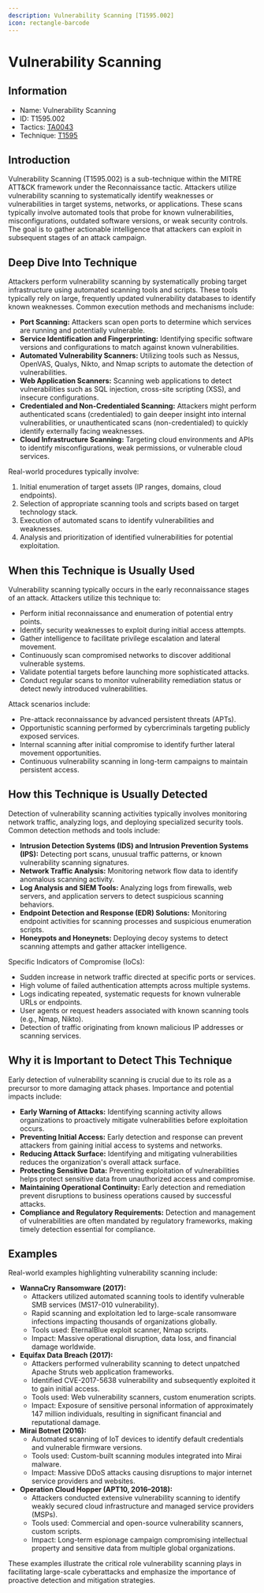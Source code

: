 ```yaml
---
description: Vulnerability Scanning [T1595.002]
icon: rectangle-barcode
---
```


# Vulnerability Scanning

## Information

- Name: Vulnerability Scanning
- ID: T1595.002
- Tactics: [TA0043](../TA0043/TA0043.md)
- Technique: [T1595](T1595.md)

## Introduction

Vulnerability Scanning (T1595.002) is a sub-technique within the MITRE ATT\&CK framework under the Reconnaissance tactic. Attackers utilize vulnerability scanning to systematically identify weaknesses or vulnerabilities in target systems, networks, or applications. These scans typically involve automated tools that probe for known vulnerabilities, misconfigurations, outdated software versions, or weak security controls. The goal is to gather actionable intelligence that attackers can exploit in subsequent stages of an attack campaign.

## Deep Dive Into Technique

Attackers perform vulnerability scanning by systematically probing target infrastructure using automated scanning tools and scripts. These tools typically rely on large, frequently updated vulnerability databases to identify known weaknesses. Common execution methods and mechanisms include:

- **Port Scanning:** Attackers scan open ports to determine which services are running and potentially vulnerable.
- **Service Identification and Fingerprinting:** Identifying specific software versions and configurations to match against known vulnerabilities.
- **Automated Vulnerability Scanners:** Utilizing tools such as Nessus, OpenVAS, Qualys, Nikto, and Nmap scripts to automate the detection of vulnerabilities.
- **Web Application Scanners:** Scanning web applications to detect vulnerabilities such as SQL injection, cross-site scripting (XSS), and insecure configurations.
- **Credentialed and Non-Credentialed Scanning:** Attackers might perform authenticated scans (credentialed) to gain deeper insight into internal vulnerabilities, or unauthenticated scans (non-credentialed) to quickly identify externally facing weaknesses.
- **Cloud Infrastructure Scanning:** Targeting cloud environments and APIs to identify misconfigurations, weak permissions, or vulnerable cloud services.

Real-world procedures typically involve:

1. Initial enumeration of target assets (IP ranges, domains, cloud endpoints).
2. Selection of appropriate scanning tools and scripts based on target technology stack.
3. Execution of automated scans to identify vulnerabilities and weaknesses.
4. Analysis and prioritization of identified vulnerabilities for potential exploitation.

## When this Technique is Usually Used

Vulnerability scanning typically occurs in the early reconnaissance stages of an attack. Attackers utilize this technique to:

- Perform initial reconnaissance and enumeration of potential entry points.
- Identify security weaknesses to exploit during initial access attempts.
- Gather intelligence to facilitate privilege escalation and lateral movement.
- Continuously scan compromised networks to discover additional vulnerable systems.
- Validate potential targets before launching more sophisticated attacks.
- Conduct regular scans to monitor vulnerability remediation status or detect newly introduced vulnerabilities.

Attack scenarios include:

- Pre-attack reconnaissance by advanced persistent threats (APTs).
- Opportunistic scanning performed by cybercriminals targeting publicly exposed services.
- Internal scanning after initial compromise to identify further lateral movement opportunities.
- Continuous vulnerability scanning in long-term campaigns to maintain persistent access.

## How this Technique is Usually Detected

Detection of vulnerability scanning activities typically involves monitoring network traffic, analyzing logs, and deploying specialized security tools. Common detection methods and tools include:

- **Intrusion Detection Systems (IDS) and Intrusion Prevention Systems (IPS):** Detecting port scans, unusual traffic patterns, or known vulnerability scanning signatures.
- **Network Traffic Analysis:** Monitoring network flow data to identify anomalous scanning activity.
- **Log Analysis and SIEM Tools:** Analyzing logs from firewalls, web servers, and application servers to detect suspicious scanning behaviors.
- **Endpoint Detection and Response (EDR) Solutions:** Monitoring endpoint activities for scanning processes and suspicious enumeration scripts.
- **Honeypots and Honeynets:** Deploying decoy systems to detect scanning attempts and gather attacker intelligence.

Specific Indicators of Compromise (IoCs):

- Sudden increase in network traffic directed at specific ports or services.
- High volume of failed authentication attempts across multiple systems.
- Logs indicating repeated, systematic requests for known vulnerable URLs or endpoints.
- User agents or request headers associated with known scanning tools (e.g., Nmap, Nikto).
- Detection of traffic originating from known malicious IP addresses or scanning services.

## Why it is Important to Detect This Technique

Early detection of vulnerability scanning is crucial due to its role as a precursor to more damaging attack phases. Importance and potential impacts include:

- **Early Warning of Attacks:** Identifying scanning activity allows organizations to proactively mitigate vulnerabilities before exploitation occurs.
- **Preventing Initial Access:** Early detection and response can prevent attackers from gaining initial access to systems and networks.
- **Reducing Attack Surface:** Identifying and mitigating vulnerabilities reduces the organization's overall attack surface.
- **Protecting Sensitive Data:** Preventing exploitation of vulnerabilities helps protect sensitive data from unauthorized access and compromise.
- **Maintaining Operational Continuity:** Early detection and remediation prevent disruptions to business operations caused by successful attacks.
- **Compliance and Regulatory Requirements:** Detection and management of vulnerabilities are often mandated by regulatory frameworks, making timely detection essential for compliance.

## Examples

Real-world examples highlighting vulnerability scanning include:

- **WannaCry Ransomware (2017):**
  - Attackers utilized automated scanning tools to identify vulnerable SMB services (MS17-010 vulnerability).
  - Rapid scanning and exploitation led to large-scale ransomware infections impacting thousands of organizations globally.
  - Tools used: EternalBlue exploit scanner, Nmap scripts.
  - Impact: Massive operational disruption, data loss, and financial damage worldwide.
- **Equifax Data Breach (2017):**
  - Attackers performed vulnerability scanning to detect unpatched Apache Struts web application frameworks.
  - Identified CVE-2017-5638 vulnerability and subsequently exploited it to gain initial access.
  - Tools used: Web vulnerability scanners, custom enumeration scripts.
  - Impact: Exposure of sensitive personal information of approximately 147 million individuals, resulting in significant financial and reputational damage.
- **Mirai Botnet (2016):**
  - Automated scanning of IoT devices to identify default credentials and vulnerable firmware versions.
  - Tools used: Custom-built scanning modules integrated into Mirai malware.
  - Impact: Massive DDoS attacks causing disruptions to major internet service providers and websites.
- **Operation Cloud Hopper (APT10, 2016–2018):**
  - Attackers conducted extensive vulnerability scanning to identify weakly secured cloud infrastructure and managed service providers (MSPs).
  - Tools used: Commercial and open-source vulnerability scanners, custom scripts.
  - Impact: Long-term espionage campaign compromising intellectual property and sensitive data from multiple global organizations.

These examples illustrate the critical role vulnerability scanning plays in facilitating large-scale cyberattacks and emphasize the importance of proactive detection and mitigation strategies.
